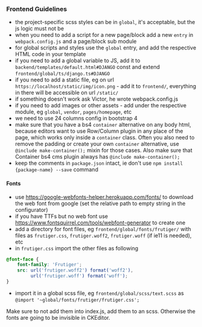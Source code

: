 ### Frontend Guidelines
- the project-specific scss styles can be in `global`, it's acceptable, but the js logic must not be
- when you need to add a script for a new page/block add a new `entry` in `webpack.config.js` and a page/block sub module
- for global scripts and styles use the `global` entry, and add the respective HTML code in your template
- if you need to add a global variable to JS, add it to `backend/templates/default.html#DJANGO` const and extend `frontend/global/ts/django.ts#DJANGO`
- if you need to add a static file, eg on url `https://localhost/static/img/icon.png` - add it to `frontend/`, everything in there will be accessible on url `/static/`
- if something doesn't work ask Victor, he wrote webpack.config.js
- if you need to add images or other assets - add under the respective module, eg `global`, `vendor`, `pages/homepage`, etc
- we need to use 24 columns config in bootstrap 4
- make sure that you have a bs4 `container` alternative on any body html, because editors want to use Row/Column plugin in any place of the page, which works only inside a `container` class. Often you also need to remove the padding or create your own `container` alternative, use `@include make-container();` mixin for those cases. Also make sure that Container bs4 cms plugin always has `@include make-container();`
- keep the comments in `package.json` intact, ie don't use `npm install {package-name} --save` command

#### Fonts
- use https://google-webfonts-helper.herokuapp.com/fonts/ to download the web font from google (set the relative path to empty string in the configurator)
- if you have TTFs but no web font use https://www.fontsquirrel.com/tools/webfont-generator to create one
- add a directory for font files, eg `frontend/global/fonts/frutiger/` with files as `frutiger.css`, `frutiger.woff2`, `frutiger.woff` (if ie11 is needed), etc
- in `frutiger.css` import the other files as following
```css
@font-face {
    font-family: 'Frutiger';
    src: url('frutiger.woff2') format('woff2'),
         url('frutiger.woff') format('woff');
}
```
- import it in a global scss file, eg `frontend/global/scss/text.scss` as `@import '~global/fonts/frutiger/frutiger.css';`

Make sure to not add them into index.js, add them to an scss. Otherwise the fonts are going to be invisible in CKEditor.
